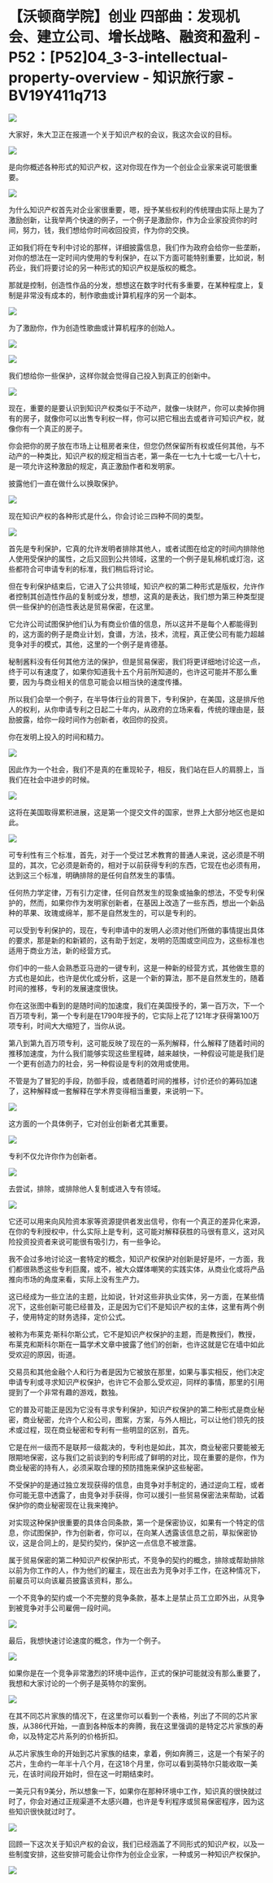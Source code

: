 # 【沃顿商学院】创业 四部曲：发现机会、建立公司、增长战略、融资和盈利 - P52：[P52]04_3-3-intellectual-property-overview - 知识旅行家 - BV19Y411q713

![](img/768ddc714094e1defc45d087552acc09_0.png)

大家好，朱大卫正在报道一个关于知识产权的会议，我这次会议的目标。

![](img/768ddc714094e1defc45d087552acc09_2.png)

是向你概述各种形式的知识产权，这对你现在作为一个创业企业家来说可能很重要。

![](img/768ddc714094e1defc45d087552acc09_4.png)

为什么知识产权首先对企业家很重要，嗯，授予某些权利的传统理由实际上是为了激励创新，让我举两个快速的例子，一个例子是激励你，作为企业家投资你的时间，努力，钱，我们想给你时间收回投资，作为你的交换。

正如我们将在专利中讨论的那样，详细披露信息，我们作为政府会给你一些垄断，对你的想法在一定时间内使用的专利保护，在以下方面可能特别重要，比如说，制药业，我们将要讨论的另一种形式的知识产权是版权的概念。

那就是控制，创造性作品的分发，想想这在数字时代有多重要，在某种程度上，复制是非常没有成本的，制作歌曲或计算机程序的另一个副本。

![](img/768ddc714094e1defc45d087552acc09_6.png)

为了激励你，作为创造性歌曲或计算机程序的创始人。

![](img/768ddc714094e1defc45d087552acc09_8.png)

![](img/768ddc714094e1defc45d087552acc09_9.png)

我们想给你一些保护，这样你就会觉得自己投入到真正的创新中。

![](img/768ddc714094e1defc45d087552acc09_11.png)

现在，重要的是要认识到知识产权类似于不动产，就像一块财产，你可以卖掉你拥有的房子，就像你可以出售专利权一样，你可以把它租出去或者许可知识产权，就像你有一个真正的房子。

你会把你的房子放在市场上让租房者来住，但您仍然保留所有权或任何其他，与不动产的一种类比，知识产权的规定相当古老，第一条在一七九十七或一七八十七，是一项允许这种激励的规定，真正激励作者和发明家。

披露他们一直在做什么以换取保护。

![](img/768ddc714094e1defc45d087552acc09_13.png)

现在知识产权的各种形式是什么，你会讨论三四种不同的类型。

![](img/768ddc714094e1defc45d087552acc09_15.png)

首先是专利保护，它真的允许发明者排除其他人，或者试图在给定的时间内排除他人使用受保护的属性，之后又回到公共领域，这里的一个例子是轧棉机或灯泡，这些都符合可申请专利的标准，我们稍后将讨论。

但在专利保护结束后，它进入了公共领域，知识产权的第二种形式是版权，允许作者控制其创造性作品的复制或分发，想想，这真的是表达，我们想为第三种类型提供一些保护的创造性表达是贸易保密，在这里。

它允许公司试图保护他们认为有商业价值的信息，所以这并不是每个人都能得到的，这方面的例子是商业计划，食谱，方法，技术，流程，真正使公司有能力超越竞争对手的模式，其他，这里的一个例子是肯德基。

秘制酱料没有任何其他方法的保护，但是贸易保密，我们将更详细地讨论这一点，终于可以有速度了，如果你知道我十五个月前所知道的，也许这可能并不那么重要，因为与商业相关的信息可能会以相当快的速度传播。

所以我们会举一个例子，在半导体行业的背景下，专利保护，在美国，这是排斥他人的权利，从你申请专利之日起二十年内，从政府的立场来看，传统的理由是，鼓励披露，给你一段时间作为创新者，收回你的投资。

你在发明上投入的时间和精力。

![](img/768ddc714094e1defc45d087552acc09_17.png)

因此作为一个社会，我们不是真的在重现轮子，相反，我们站在巨人的肩膀上，当我们在社会中进步的时候。

![](img/768ddc714094e1defc45d087552acc09_19.png)

这将在美国取得累积进展，这是第一个提交文件的国家，世界上大部分地区也是如此。

![](img/768ddc714094e1defc45d087552acc09_21.png)

可专利性有三个标准，首先，对于一个受过艺术教育的普通人来说，这必须是不明显的，其次，它必须是新奇的，相对于以前获得专利的东西，它现在也必须有用，达到这三个标准，明确排除的是任何自然发生的事情。

任何热力学定律，万有引力定律，任何自然发生的现象或抽象的想法，不受专利保护的，然而，如果你作为发明家创新者，在基因上改造了一些东西，想出一个新品种的苹果、玫瑰或绵羊，那不是自然发生的，可以是专利的。

可以受到专利保护的，现在，专利申请中的发明人必须对他们所做的事情提出具体的要求，那是新的和新颖的，这有助于划定，发明的范围或空间应为，这些标准也适用于商业方法，新的经营方式。

你们中的一些人会熟悉亚马逊的一键专利，这是一种新的经营方式，其他做生意的方式也是如此，也许是优化或分析，这是一个新的算法，那不是自然发生的，随着时间的推移，专利的发展速度很快。

你在这张图中看到的是随时间的加速度，我们在美国授予的，第一百万次，下一个百万项专利，第一个专利是在1790年授予的，它实际上花了121年才获得第100万项专利，时间大大缩短了，当你从说。

第八到第九百万项专利，这可能反映了现在的一系列解释，什么解释了随着时间的推移加速度，为什么我们能够实现这些里程碑，越来越快，一种假设可能是我们是一个更有创造力的社会，另一种假设是专利的效用或使用。

不管是为了冒犯的手段，防御手段，或者随着时间的推移，讨价还价的筹码加速了，这种解释或一套解释在学术界变得相当重要，来说明一下。

![](img/768ddc714094e1defc45d087552acc09_23.png)

这方面的一个具体例子，它对创业创新者尤其重要。

![](img/768ddc714094e1defc45d087552acc09_25.png)

专利不仅允许你作为创新者。

![](img/768ddc714094e1defc45d087552acc09_27.png)

去尝试，排除，或排除他人复制或进入专有领域。

![](img/768ddc714094e1defc45d087552acc09_29.png)

它还可以用来向风险资本家等资源提供者发出信号，你有一个真正的差异化来源，在你的专利授权中，什么实际上是专利，这可能对解释获胜的马很有意义，这对风险投资投资者来说可能很有吸引力，有一些争论。

我不会过多地讨论这一套特定的概念，知识产权保护对创新是好是坏，一方面，我们都很熟悉这些专利巨魔，或不，被大众媒体嘲笑的实践实体，从商业化或将产品推向市场的角度来看，实际上没有生产力。

这已经成为一些立法的主题，比如说，针对这些非执业实体，另一方面，在某些情况下，这些创新可能已经普及，正是因为它们不是知识产权的主体，这里有两个例子，使用特定的财务选择，定价公式。

被称为布莱克·斯科尔斯公式，它不是知识产权保护的主题，而是教授们，教授，布莱克和斯科尔斯在一篇学术文章中披露了他们的创新，也许这就是它在墙中如此受欢迎的原因，街道。

交易员和其他金融个人和行为者是因为它被放在那里，如果与事实相反，他们决定申请专利或寻求知识产权保护，也许它不会那么受欢迎，同样的事情，那里的引用提到了一个非常有趣的游戏，数独。

它的普及可能正是因为它没有寻求专利保护，知识产权保护的第二种形式是商业秘密，商业秘密，允许个人和公司，图案，方案，与外人相比，可以让他们领先的技术或过程，现在商业秘密和专利有一些明显的区别，首先。

它是在州一级而不是联邦一级裁决的，专利也是如此，其次，商业秘密只要能被无限期地保密，这与我们之前谈到的专利形成了鲜明的对比，现在重要的是你，作为商业秘密的持有人，必须采取合理的预防措施来保护这些秘密。

不受保护的是通过独立发现获得的信息，由竞争对手制定的，通过逆向工程，或者你可能无意中透露了，由竞争对手获得，你可以援引一些贸易保密法来帮助，试着保护你的商业秘密现在让我来掩护。

对实现这种保护很重要的具体合同条款，第一个是保密协议，如果有一个特定的信息，你试图保护，作为创新者，你可以，在向某人透露该信息之前，草拟保密协议，这是合同上的，是契约契约，保护这一点信息不被泄露。

属于贸易保密的第二种知识产权保护形式，不竞争的契约的概念，排除或帮助排除以前为你工作的人，作为他们的雇主，现在出去为竞争对手工作，在这种情况下，前雇员可以向该雇员披露该资料，那么。

一个不竞争的契约或一个不完整的竞争条款，基本上是禁止员工立即外出，从竞争到被竞争对手公司雇佣一段时间。

![](img/768ddc714094e1defc45d087552acc09_31.png)

最后，我想快速讨论速度的概念，作为一个例子。

![](img/768ddc714094e1defc45d087552acc09_33.png)

如果你是在一个竞争非常激烈的环境中运作，正式的保护可能就没有那么重要了，我想和大家讨论的一个例子是英特尔的案例。

![](img/768ddc714094e1defc45d087552acc09_35.png)

在其不同芯片家族的情况下，在这里你可以看到一个表格，列出了不同的芯片家族，从386代开始，一直到各种版本的奔腾，我在这里强调的是特定芯片家族的寿命，以及特定芯片系列的价格折扣。

从芯片家族生命的开始到芯片家族的结束，拿着，例如奔腾三，这是一个有架子的芯片，生命约一年半十八个月，在这18个月里，你可以看到英特尔只能收取一美元，在该时间段开始时，但在这一时期结束时。

一美元只有9美分，所以想象一下，如果你在那种环境中工作，知识真的很快就过时了，你会对通过正规渠道不太感兴趣，也许是专利程序或贸易保密程序，因为这些知识很快就过时了。

![](img/768ddc714094e1defc45d087552acc09_37.png)

回顾一下这次关于知识产权的会议，我们已经涵盖了不同形式的知识产权，以及一些制度安排，这些安排可能会让你作为创业企业家，一种或另一种知识产权保护。

![](img/768ddc714094e1defc45d087552acc09_39.png)
